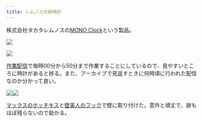 ```yaml
---
title: レムノスの掛時計
---
```

株式会社タカタレムノスの[MONO Clock](https://www.amazon.co.jp/dp/B004UIT8BK)という製品。

![](https://lh4.googleusercontent.com/tL2w3cTMAKlVn2LT5MYdIaLwf-sYhu6IHsbrBnIYyeQ51koc0bsUYAieocjEBV4Rd10szMaRd759r8S160SFnFqTeIVPkNZa-B5UIBHBNSKXFheJi0k-MS0lD2n6XCBRfTVu8e8tCjZDdZOA6J83Vc5rXYFa_b5dn1qN66nkfz379UdJW5mzRjoDQfx9)

![](https://lh5.googleusercontent.com/KRNc2CdOIqLKhELUEzLrTtLC83SqbEGcFkjbVLI2WrRlsbgAH2JKxclhChauePYylVevxkq-ns3NDuLnnqWhD_saJ9Be9Sx5dY0dTkAmyTEroe_-CDatFp-cSkWYRT33G_bhv6q9_7XeNCTx1OIc4bzef6CSjeePNjdlrE3Mj5T7zhbyE3aNRqsusXm6)

[作業配信](https://www.youtube.com/channel/UC5s-KpSDGzxWPWNv94PnJHw)で毎時00分から50分まで作業することにしているので、見やすいところに時計があると捗る。また、アーカイブで見返すときに何時頃に行われた配信なのか分かって良い。

![](https://lh4.googleusercontent.com/OF2o3QqPDjdLg9-cEcbpXF-ojmir2ihJmNzoEAA6hLeRBmyi3ne_kLjc5tA_T3Q8ezB72WB-bd3glVm9H9_Stppp89KDHR8nZ0-d6I0Z5ZsUOt2l29tr3dU2ZVMaxFWOMK51ZHFB-OnEuSlCt2fuBNyi7I-TtHQgpAea0htaqSH3QQvxoM6SPQAhBx_P)![](https://lh3.googleusercontent.com/Pvid-AY7vtM2r_GHotp0nDm2g3obRgrJ7IJ4H6ehgChoslwtUOab9IWBSHfvc7bpKVywmn_5cNh0wY78HDN-OkaunfScVyTshDaubG3VmuN64syfPS7ADnVOwLfK_YpB2ysarRlXW5CxFdC8jdcr70nIK27BNFVNwhfH_XS0Go8hkZRVXvxC969MGqGZ)

[マックスのホッチキス](https://www.amazon.co.jp/dp/B000O9WRWG)と[壁美人のフック](https://www.amazon.co.jp/dp/B00CU78TDG)で壁に取り付けた。意外と頑丈で、跡もほぼ残らないので助かる。
